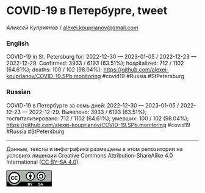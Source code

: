 COVID-19 в Петербурге, tweet
============================

*Алексей Куприянов* /
<a href="mailto:alexei.kouprianov@gmail.com" class="email">alexei.kouprianov@gmail.com</a>

### English

COVID-19 in St. Petersburg for: 2022-12-30 — 2023-01-05 / 2022-12-23 —
2022-12-29. Сonfirmed: 3933 / 6193 (63.51%); hospitalized: 712 / 1102
(64.61%); deaths: 100 / 102 (98.04%);
<a href="https://github.com/alexei-kouprianov/COVID-19.SPb.monitoring" class="uri">https://github.com/alexei-kouprianov/COVID-19.SPb.monitoring</a>
\#covid19 \#Russia \#StPetersburg

### Russian

COVID-19 в Петербурге за семь дней: 2022-12-30 — 2023-01-05 / 2022-12-23
— 2022-12-29. Выявлено: 3933 / 6193 (63.51%); госпитализировано: 712 /
1102 (64.61%); умерших: 100 / 102 (98.04%);
<a href="https://github.com/alexei-kouprianov/COVID-19.SPb.monitoring" class="uri">https://github.com/alexei-kouprianov/COVID-19.SPb.monitoring</a>
\#covid19 \#Russia \#StPetersburg

------------------------------------------------------------------------

Данные, тексты и инфографика размещены в этом репозитории на условиях
лицензии Creative Commons Attribution-ShareAlike 4.0 International ([CC
BY-SA 4.0](https://creativecommons.org/licenses/by-sa/4.0/)).

![](../misc/CC-BY-SA-icon.png "CC-BY-SA")
